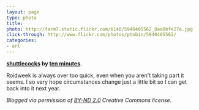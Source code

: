 ```yaml
---
layout: page
type: photo
title: 
photo: http://farm7.static.flickr.com/6140/5940405562_8aa0bfe27e.jpg
click-through: http://www.flickr.com/photos/ptobin/5940405562/
categories: 
- art
---
```

**[shuttlecocks](http://www.flickr.com/photos/ptobin/5940405562/) by [ten minutes](http://www.flickr.com/photos/ptobin/).**

Roidweek is always over too quick, even when you aren't taking part it seems. I so very hope circumstances change just a little bit so I can get back into it next year.

_Blogged via permission of [BY-ND 2.0](http://creativecommons.org/licenses/by-nd/2.0/) Creative Commons license._
